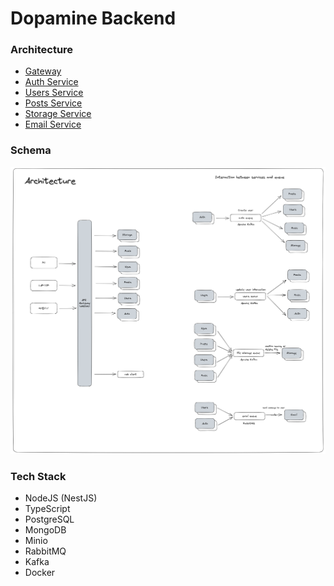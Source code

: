 # Dopamine Backend

### Architecture

- [Gateway](gateway/README.md)
- [Auth Service](microservices/auth-service/README.md)
- [Users Service](microservices/users-service/README.md)
- [Posts Service](microservices/posts-service/README.md)
- [Storage Service](microservices/storage-service/README.md)
- [Email Service](microservices/email-service/README.md)

### Schema

![architecture](docs/architecture/architecture.png)


### Tech Stack

- NodeJS (NestJS)
- TypeScript
- PostgreSQL
- MongoDB
- Minio
- RabbitMQ
- Kafka
- Docker
